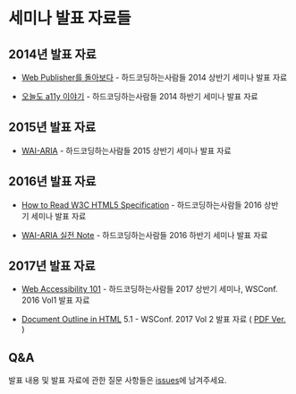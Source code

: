 # 세미나 발표 자료들

## 2014년 발표 자료

- [Web Publisher를 돌아보다](https://mulder21c.github.io/seminar/20140517/index.html) - 하드코딩하는사람들 2014 상반기 세미나 발표 자료

- [오늘도 a11y 이야기](https://mulder21c.github.io/seminar/20141206/index.html) - 하드코딩하는사람들 2014 하반기 세미나 발표 자료

## 2015년 발표 자료

- [WAI-ARIA](https://mulder21c.github.io/seminar/20150530/index.html) - 하드코딩하는사람들 2015 상반기 세미나 발표 자료

## 2016년 발표 자료

- [How to Read W3C HTML5 Specification](https://mulder21c.github.io/seminar/20160521/index.html) - 하드코딩하는사람들 2016 상반기 세미나 발표 자료

- [WAI-ARIA 실전 Note](https://mulder21c.github.io/seminar/20161210/index.html) - 하드코딩하는사람들 2016 하반기 세미나 발표 자료

## 2017년 발표 자료

- [Web Accessibility 101](https://mulder21c.github.io/seminar/20170618/index.html) - 하드코딩하는사람들 2017 상반기 세미나, WSConf. 2016 Vol1 발표 자료

- [Document Outline in HTML](https://mulder21c.github.io/seminar/20170715/index.html) 5.1 - WSConf. 2017 Vol 2 발표 자료 ( [PDF Ver.](https://mulder21c.github.io/seminar/20170715/document-outline-in-html51.pdf) )

## Q&A

  발표 내용 및 발표 자료에 관한 질문 사항들은 [issues](https://github.com/mulder21c/seminar/issues)에 남겨주세요.
